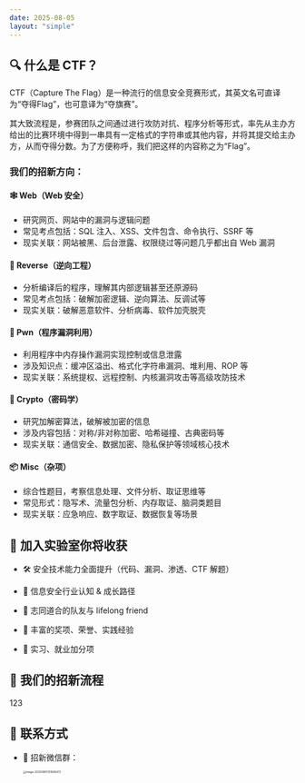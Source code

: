 ```yaml
---
date: 2025-08-05
layout: "simple"
---
```




## 🔍 什么是 CTF？

CTF（Capture The Flag）是一种流行的信息安全竞赛形式，其英文名可直译为“夺得Flag”，也可意译为“夺旗赛”。

其大致流程是，参赛团队之间通过进行攻防对抗、程序分析等形式，率先从主办方给出的比赛环境中得到一串具有一定格式的字符串或其他内容，并将其提交给主办方，从而夺得分数。为了方便称呼，我们把这样的内容称之为“Flag”。

### 我们的招新方向：



#### 🕸 Web（Web 安全）

- 研究网页、网站中的漏洞与逻辑问题
- 常见考点包括：SQL 注入、XSS、文件包含、命令执行、SSRF 等
- 现实关联：网站被黑、后台泄露、权限绕过等问题几乎都出自 Web 漏洞

#### 🧩 Reverse（逆向工程）

- 分析编译后的程序，理解其内部逻辑甚至还原源码
- 常见考点包括：破解加密逻辑、逆向算法、反调试等
- 现实关联：破解恶意软件、分析病毒、软件加壳脱壳

#### 🐚 Pwn（程序漏洞利用）

- 利用程序中内存操作漏洞实现控制或信息泄露
- 涉及知识点：缓冲区溢出、格式化字符串漏洞、堆利用、ROP 等
- 现实关联：系统提权、远程控制、内核漏洞攻击等高级攻防技术

#### 🔐 Crypto（密码学）

- 研究加解密算法，破解被加密的信息
- 涉及内容包括：对称/非对称加密、哈希碰撞、古典密码等
- 现实关联：通信安全、数据加密、隐私保护等领域核心技术

#### 📦 Misc（杂项）

- 综合性题目，考察信息处理、文件分析、取证思维等
- 常见形式：隐写术、流量包分析、内存取证、脑洞类题目
- 现实关联：应急响应、数字取证、数据恢复等场景







## 🎉 加入实验室你将收获

- 🛠  安全技术能力全面提升（代码、漏洞、渗透、CTF 解题）

- 🧠 信息安全行业认知 & 成长路径

- 👫 志同道合的队友与 lifelong friend

- 🏅 丰富的奖项、荣誉、实践经验

- 💼 实习、就业加分项

  

## 🎯 我们的招新流程

123





## 📮 联系方式

- 👥 招新微信群：

  <img src="../assets/image-20250805131608472.png" alt="image-20250805131608472" style="zoom:33%;" />

  